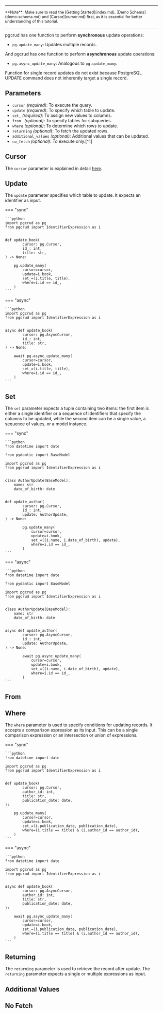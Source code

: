 -----

<span style="font-size: 0.9em;">
    **Note**: Make sure to read the [Getting Started](index.md), [Demo Schema](demo-schema.md) and [Cursor](cursor.md) first, as it is essential for better understanding of this tutorial.
</span>

-----

pgcrud has one function to perform **synchronous** update operations:

- `pg.update_many`: Updates multiple records.

And pgcrud has one function to perform **asynchronous** update operations:

- `pg.async_update_many`: Analogous to `pg.update_many`. 

Function for single record updates do not exist because PostgreSQL UPDATE command does not inherently target a single record.


## Parameters

- `cursor` *(required)*: To execute the query. 
- `update` *(required)*: To specify which table to update.
- `set_` *(required)*: To assign new values to columns.
- `from_` *(optional)*: To specify tables for subqueries.
- `where` *(optional)*: To determine which rows to update.
- `returning` *(optional)*: To fetch the updated rows.
- `additional_values` *(optional)*: Additional values that can be updated.
- `no_fetch` *(optional)*: To execute only.[^1]

## Cursor

The `cursor` parameter is explained in detail [here](cursor.md).

## Update

The `update` parameter specifies which table to update. It expects an identifier as input.

=== "sync"

    ```python
    import pgcrud as pg
    from pgcrud import IdentifierExpression as i
    
    
    def update_book(
            cursor: pg.Cursor,
            id_: int,
            title: str,
    ) -> None:
        
        pg.update_many(
            cursor=cursor,
            update=i.book,
            set_=(i.title, title),
            where=i.id == id_, 
        )
    ```

=== "async"

    ```python
    import pgcrud as pg
    from pgcrud import IdentifierExpression as i
    
    
    async def update_book(
            cursor: pg.AsyncCursor,
            id_: int,
            title: str,
    ) -> None:
        
        await pg.async_update_many(
            cursor=cursor,
            update=i.book,
            set_=(i.title, title),
            where=i.id == id_, 
        )
    ```

## Set

The `set` parameter expects a tuple containing two items: the first item is either a single identifier or a sequence of identifiers 
that specify the columns to be updated, while the second item can be a single value, a sequence of values, or a model instance.

=== "sync"

    ```python
    from datetime import date
    
    from pydantic import BaseModel
    
    import pgcrud as pg
    from pgcrud import IdentifierExpression as i
    
    
    class AuthorUpdate(BaseModel):
        name: str
        date_of_birth: date
    
    
    def update_author(
            cursor: pg.Cursor,
            id_: int,
            update: AuthorUpdate,
    ) -> None:
            
            pg.update_many(
                cursor=cursor,
                update=i.book,
                set_=((i.name, i.date_of_birth), update),
                where=i.id == id_, 
            )
    ```

=== "async"

    ```python
    from datetime import date
    
    from pydantic import BaseModel
    
    import pgcrud as pg
    from pgcrud import IdentifierExpression as i
    
    
    class AuthorUpdate(BaseModel):
        name: str
        date_of_birth: date
    
    
    async def update_author(
            cursor: pg.AsyncCursor,
            id_: int,
            update: AuthorUpdate,
    ) -> None:
            
            await pg.async_update_many(
                cursor=cursor,
                update=i.book,
                set_=((i.name, i.date_of_birth), update),
                where=i.id == id_, 
            )
    ```

## From


## Where

The `where` parameter is used to specify conditions for updating records. It 
accepts a comparison expression as its input. This can be a single comparison expression or an 
intersection or union of expressions. 

=== "sync"

    ```python
    from datetime import date
    
    import pgcrud as pg
    from pgcrud import IdentifierExpression as i
    
    
    def update_book(
            cursor: pg.Cursor,
            author_id: int,
            title: str,
            publication_date: date,
    ):
        
        pg.update_many(
            cursor=cursor,
            update=i.book,
            set_=(i.publication_date, publication_date),
            where=(i.title == title) & (i.author_id == author_id),
        )
    ```

=== "async"

    ```python
    from datetime import date
    
    import pgcrud as pg
    from pgcrud import IdentifierExpression as i
    
    
    async def update_book(
            cursor: pg.AsyncCursor,
            author_id: int,
            title: str,
            publication_date: date,
    ):
        
        await pg.async_update_many(
            cursor=cursor,
            update=i.book,
            set_=(i.publication_date, publication_date),
            where=(i.title == title) & (i.author_id == author_id),
        )
    ```

## Returning

The `returning` parameter is used to retrieve the record after update. The `returning` parameter 
expects a single or multiple expressions as input.

## Additional Values


## No Fetch
